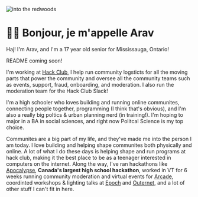 ![into the redwoods](https://cloud-252jvz0gp-hack-club-bot.vercel.app/0download__7_.png)

# 🌈🦖 Bonjour, je m'appelle Arav
Haj! I'm Arav, and I'm a 17 year old senior for Mississauga, Ontario!

README coming soon!

I'm working at [Hack Club](https://hackclub.com), I help run community logsticts for all the moving parts that power the community and oversee all the community teams such as events, support, fraud, onboarding, and moderation. I also run the moderation team for the Hack Club Slack! 

I'm a high schooler who loves building and running online communites, connecting people together, programming (I think that's obvious), and I'm also a really big poltics & urban planning nerd (in training!). I'm hoping to major in a BA in social sciences, and right now Politcal Science is my top choice.

Communites are a big part of my life, and they've made me into the person I am today. I love building and helping shape communites both physically and online. A lot of what I do these days is helping shape and run programs at hack club, making it the best place to be as a teenager interested in computers on the internet. Along the way, I've ran hackathons like [Apocalypse](https://www.youtube.com/watch?v=QvCoISXfcE8), **Canada's largest high school hackathon**, worked in VT for 6 weeks running community moderation and virtual events for [Arcade](https://https://hackclub.com/arcade), coordinted workshops & lighting talks at [Epoch](https://epoch.hackclub.com) and [Outernet](Https://outernet.hackclub.com), and a lot of other stuff I can't fit in here.




